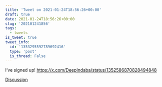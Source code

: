 ```yaml
---
title: 'Tweet on 2021-01-24T18:56:26+00:00'
draft: true
date: 2021-01-24T18:56:26+00:00
slug: '202101241856'
tags:
  - tweets
is_tweet: true
tweet_info:
  id: '1353295592789692416'
  type: 'post'
  is_thread: False
---
```




I’ve signed up! <https://x.com/DeepIndaba/status/1352586870828494848>

[Discussion](https://x.com/sytelus/status/1353295592789692416)
